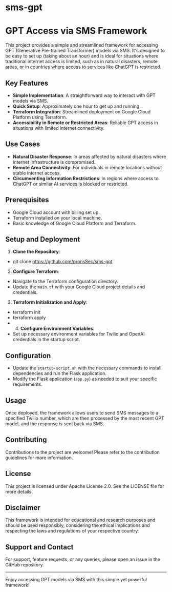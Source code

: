# sms-gpt

# GPT Access via SMS Framework

This project provides a simple and streamlined framework for accessing GPT (Generative Pre-trained Transformer) models via SMS. It's designed to be easy to set up (taking about an hour) and is ideal for situations where traditional internet access is limited, such as in natural disasters, remote areas, or in countries where access to services like ChatGPT is restricted.

## Key Features

- **Simple Implementation**: A straightforward way to interact with GPT models via SMS.
- **Quick Setup**: Approximately one hour to get up and running.
- **Terraform Integration**: Streamlined deployment on Google Cloud Platform using Terraform.
- **Accessibility in Remote or Restricted Areas**: Reliable GPT access in situations with limited internet connectivity.

## Use Cases

- **Natural Disaster Response**: In areas affected by natural disasters where internet infrastructure is compromised.
- **Remote Area Connectivity**: For individuals in remote locations without stable internet access.
- **Circumventing Information Restrictions**: In regions where access to ChatGPT or similar AI services is blocked or restricted.

## Prerequisites

- Google Cloud account with billing set up.
- Terraform installed on your local machine.
- Basic knowledge of Google Cloud Platform and Terraform.

## Setup and Deployment

1. **Clone the Repository**: 
- git clone https://github.com/pronsSec/sms-gpt
2. **Configure Terraform**:
- Navigate to the Terraform configuration directory.
- Update the `main.tf` with your Google Cloud project details and credentials.
3. **Terraform Initialization and Apply**:
- terraform init
- terraform apply
- 4. **Configure Environment Variables**:
- Set up necessary environment variables for Twilio and OpenAI credentials in the startup script.

## Configuration

- Update the `startup-script.sh` with the necessary commands to install dependencies and run the Flask application.
- Modify the Flask application (`app.py`) as needed to suit your specific requirements.

## Usage

Once deployed, the framework allows users to send SMS messages to a specified Twilio number, which are then processed by the most recent GPT model, and the response is sent back via SMS.

## Contributing

Contributions to the project are welcome! Please refer to the contribution guidelines for more information.

## License

This project is licensed under Apache License 2.0. See the LICENSE file for more details.

## Disclaimer

This framework is intended for educational and research purposes and should be used responsibly, considering the ethical implications and respecting the laws and regulations of your respective country.

## Support and Contact

For support, feature requests, or any queries, please open an issue in the GitHub repository.

---

Enjoy accessing GPT models via SMS with this simple yet powerful framework!

